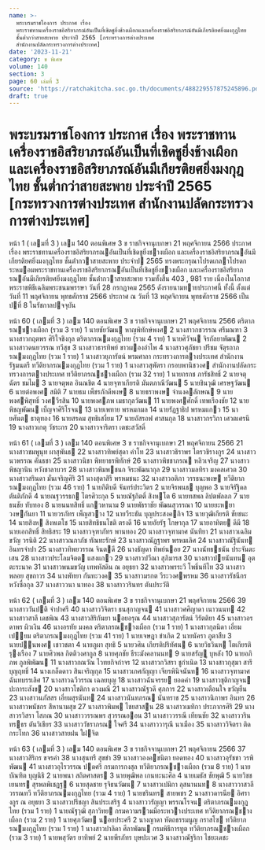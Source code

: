 ```yaml
---
name: >-
  พระบรมราชโองการ ประกาศ เรื่อง
  พระราชทานเครื่องราชอิสริยาภรณ์อันเป็นที่เชิดชูยิ่งช้างเผือกและเครื่องราชอิสริยาภรณ์อันมีเกียรติยศยิ่งมงกุฎไทย
  ชั้นต่ำกว่าสายสะพาย ประจำปี 2565 [กระทรวงการต่างประเทศ
  สำนักงานปลัดกระทรวงการต่างประเทศ]
date: '2023-11-21'
category: ข พิเศษ
volume: 140
section: 3
page: 60 เล่มที่ 3
source: 'https://ratchakitcha.soc.go.th/documents/488229557875245896.pdf'
draft: true
---
```


# พระบรมราชโองการ ประกาศ เรื่อง พระราชทานเครื่องราชอิสริยาภรณ์อันเป็นที่เชิดชูยิ่งช้างเผือกและเครื่องราชอิสริยาภรณ์อันมีเกียรติยศยิ่งมงกุฎไทย ชั้นต่ำกว่าสายสะพาย ประจำปี 2565 [กระทรวงการต่างประเทศ สำนักงานปลัดกระทรวงการต่างประเทศ]

หน้า 1 ( เลมที่ 3 ) เลม 140 ตอนพิเศษ 3 ข ราชกิจจานุเบกษา 21 พฤศจิกายน 2566 ประกาศ เรื่อง พระราชทานเครื่องราชอิสริยาภรณอันเป็นที่เชิดชูยิ่งชางเผือก และเครื่องราชอิสริยาภรณอันมีเกียรติยศยิ่งมงกุฎไทย ชั้นต่ํากวาสายสะพาย ประจําป 2565 ทรงพระกรุณาโปรดเกลาโปรดกระหมอมพระราชทานเครื่องราชอิสริยาภรณอันเป็นที่เชิดชูยิ่งชางเผือก และเครื่องราชอิสริยาภรณอันมีเกียรติยศยิ่งมงกุฎไทย ชั้นต่ํากวาสายสะพาย รวมทั้งสิ้น 403 , 981 ราย เนื่องในโอกาสพระราชพิธีเฉลิมพระชนมพรรษา วันที่ 28 กรกฎาคม 2565 ดังรายนามทายประกาศนี้ ทั้งนี้ ตั้งแต่วันที่ 11 พฤศจิกายน พุทธศักราช 2566 ประกาศ ณ วันที่ 13 พฤศจิกายน พุทธศักราช 2566 เป็นปที่ 8 ในรัชกาลปจจุบัน

หน้า 60 ( เลมที่ 3 ) เลม 140 ตอนพิเศษ 3 ข ราชกิจจานุเบกษา 21 พฤศจิกายน 2566 ตริตาภรณชางเผือก (รวม 3 ราย) 1 นายชัยวัฒน หาญพิทักษ์พงศ 2 นางสาวกชวรรณ ศรีมณฑา 3 นางสาวกฤตพร ศิริใจชิงกุล ตริตาภรณมงกุฎไทย (รวม 4 ราย) 1 นายศิวัจน จิรกัลยาพัฒน 2 นางสาวดนยวรรณ ทวีสุข 3 นางสาวธารทิพย์ ขาวผองอําไพ 4 นางสาวศุภัชยา ปรีชม จัตุรถาภรณมงกุฎไทย (รวม 1 ราย) 1 นางสาวยุภารัตน์ พรมศาลา กระทรวงการตางประเทศ สํานักงานรัฐมนตรี ทวีติยาภรณมงกุฎไทย (รวม 1 ราย) 1 นางสาวสุพัตรา กรอบพานิชวงศ สํานักงานปลัดกระทรวงการตางประเทศ ทวีติยาภรณชางเผือก (รวม 32 ราย) 1 นายกรกช ภารัชสิทธิ์ 2 นายจตุฉัตร ชมไม 3 นายจตุพล อินณชิต 4 นายจุฑาเกียรติ มันตภาณีวัฒน 5 นายชินวุฒิ เศรษฐวัฒน 6 นายต่อพงศ สมิติ 7 นายธม เพ็ชรภักดีพงษ 8 นายธราพงษ จํานงคลักษณ 9 นายพงศพิสุทธิ์ วงศวีรสิน 10 นายพงศภพ เมธากุลวัฒน 11 นายพงศศักดิ์ เทพเรืองชัย 12 นายพิชญพัฒน เบ็ญจาศิริโรจน 13 นายเพทาย พรหมกมล 14 นายรัฏฐาธิป พรหมแกว 15 นายศันต ธาตุทอง 16 นายสรคม สุทธิเสงี่ยม 17 นายอัสรอฟ ศาสนกุล 18 นางสาวกรวิกา เศวตเศรนี 19 นางสาวเกตุ วัชระกร 20 นางสาวจาริตรา เตชะสวัสดิ์

หน้า 61 ( เลมที่ 3 ) เลม 140 ตอนพิเศษ 3 ข ราชกิจจานุเบกษา 21 พฤศจิกายน 2566 21 นางสาวชมพูนุท ผาสุพันธ 22 นางสาวทิพย์สุดา คําโท 23 นางสาวธิราพร ไตรวชิรางกูร 24 นางสาวนวพรรณ คันธชา 25 นางสาวนิชา พิทยาธรพิทักษ์ 26 นางสาวพิชชาภรณ หลิวเจริญ 27 นางสาวพิชญานิน หวังชาลาบวร 28 นางสาวพิมพชนก จิระพัฒนากุล 29 นางสาวมลทิรา มงคลเศวต 30 นางสาวสรินดา มั่นเจริญศิริ 31 นางสุดาสิรี พรหมชนะ 32 นางสาวอติภา วรรธนะพงษ ทวีติยาภรณมงกุฎไทย (รวม 46 ราย) 1 นายกิติบดี จันทร์ประวิตร 2 นายจิรพนธ บุญพอ 3 นายจิรัฐิดล ตันติภักดี 4 นายณฐวรรธก ไตรศิวะกุล 5 นายณัฐกิตติ์ สิงหโต 6 นายทสพล ลิปตพัลลภ 7 นายธนชัย ทับทอง 8 นายนนทสิทธิ์ แกวหานาม 9 นายพัธราชัย พัฒนสุวรรณา 10 นายยะหยา วงษกันยา 11 นายวรภัทร เพ็ญสวาง 12 นายวีระธัน บุญประสงคกิจ 13 นายวุฒิเกียรติ ชัยชนะ 14 นายสิงห สิงหเตโช 15 นายสิทธิธนโชติ ตรงดี 16 นายอัยรัฐ โกษากุล 17 นายอาทิตย ดีมี 18 นายเอกสิทธิ์ สิทธิสระ 19 นางสาวจุฑาภัทร พานทอง 20 นางสาวจุฑามาศ นันทิยา 21 นางสาวเฉลิมขวัญ วรนิติ 22 นางสาวณภาภัช ทัณทะรักษ์ 23 นางสาวณัฏฐาพร พรหมเลิศ 24 นางสาวณัฐินันท อินทรจําปา 25 นางสาวทิพยวรรณ จินตดี 26 นางธัญดา ทิพย์นอย 27 นางนัทธชนัน ประจันตะเสน 28 นางสาวประโลมจิตต แสงแกว 29 นางสาวปวีณา สุภิมารส 30 นางสาวปยนันทน อุตตะระนาค 31 นางสาวพนมขวัญ เทพหัสดิน ณ อยุธยา 32 นางสาวพรระวี โพธิ์นทีไท 33 นางสาวพลอย สุขถาวร 34 นางพัทยา กันทะวงค 35 นางสาวมรกต วีระวงศพรหม 36 นางสาวรัชนีกร หวังซื่อกุล 37 นางสาววนา นาทอง 38 นางสาววรินทร ตันประวัติ

หน้า 62 ( เลมที่ 3 ) เลม 140 ตอนพิเศษ 3 ข ราชกิจจานุเบกษา 21 พฤศจิกายน 2566 39 นางสาววันปติ จําปาศรี 40 นางสาววิจิตรา ธนสุกาญจน 41 นางสาวศศิญาดา เนาวนนท 42 นางสาวสาลี เดชพิณ 43 นางสาวสิริกันยา นอยอรุณ 44 นางสาวสุภารัตน์ วิรัตติยา 45 นางสาวอรดาพร ผิวเงิน 46 นางอรทัย มงคล ตริตาภรณชางเผือก (รวม 1 ราย) 1 นางสาวกุลนิดา เอี่ยมเปยม ตริตาภรณมงกุฎไทย (รวม 41 ราย) 1 นายเจษฎา ขําเกิด 2 นายนัครา ภูตาสืบ 3 นายปนพงศ เชาวชตา 4 นายภูผา สุทธิ 5 นายวศิน เกียรติปริทัศน 6 นายวิธวินห โตเกียรติรุงเรือง 7 นายศิวพล กิตติวงศากูล 8 นายศุภชัย ธีระมังคลานนท 9 นายสรัญู บุหลัง 10 นายอภิภพ ภูลพิพัฒน 11 นางสาวกณวัณ ไวทยกิจกําจร 12 นางสาวกวิสรา ชูกําเนิด 13 นางสาวกุสุมา สารีบุญฤทธิ์ 14 นางเกล็ดดาว สินเจริญกุล 15 นางสาวเกศกัญญา เจียรพินิจนันท 16 นางสาวจุฑามาศ ฉันทบรรเลิศ 17 นางสาวฉวีวรรณ เฉลยบุญ 18 นางสาวฉันจรรย ยอดคํา 19 นางสาวชุติกาญจน ปะการะสังข 20 นางสาวโชติกา ดวงมณี 21 นางสาวณัฐวดี ศุภการ 22 นางสาวเตือนใจ ขวัญยืน 23 นางสาวนภัสสร เอี่ยมสุรนันท 24 นางสาวนันทภรณ นันทราช 25 นางสาวนิภาพร อินทร 26 นางสาวพนัชกร สีหานามสุข 27 นางสาวพิมพ ไชยสาสน 28 นางสาวเมทิกา ประภากรศิริ 29 นางสาวรวิสรา โสภณ 30 นางสาววรรณพร สุวรรณออน 31 นางสาววรรณี เทียนชัย 32 นางสาววรินทรธร ตันวิเชียร 33 นางสาววัชราภรณ ใจศรี 34 นางสาววารุณี นาเมือง 35 นางสาววิจิตรา ติดกระโทก 36 นางสาวสายฝน ใฝจิต

หน้า 63 ( เลมที่ 3 ) เลม 140 ตอนพิเศษ 3 ข ราชกิจจานุเบกษา 21 พฤศจิกายน 2566 37 นางสาวสิริกร ขจรคํา 38 นางสุนทรี สุขขํา 39 นางสาวองคชนิตา ยอดทอง 40 นางสาวอุรัชชา วรพิพัฒน 41 นางสาวอุไรวรรณ ปดศรี กรมการกงสุล ทวีติยาภรณชางเผือก (รวม 8 ราย) 1 นายบัณฑิต บุญนิธิ 2 นายพนา สถิตศาสตร 3 นายพุฒิพล เกนทะนะศิล 4 นายเมธัส ชัยพุฒิ 5 นายวิชชเยนทร สุรพลพิเชฏฐ 6 นายสุดชาย รุจิธนวัฒน 7 นางสาวเปมิกา ลุสนานนท 8 นางสาววาสวลี วรรณทวี ทวีติยาภรณมงกุฎไทย (รวม 4 ราย) 1 นายชรินทร สายพชร 2 นางสาวดารนีย อิศรางกูร ณ อยุธยา 3 นางสาวปรีชญา สินประเสริฐ 4 นางสาววรัญญา พรรณโรจน ตริตาภรณมงกุฎไทย (รวม 1 ราย) 1 นายณัฐวุฒิ สุภาวิทย กรมความรวมมือระหวางประเทศ ทวีติยาภรณชางเผือก (รวม 2 ราย) 1 นายศุภวัฒย นอยประศรี 2 นางญาดา หัตถธรรมนูญ กราสโซ ทวีติยาภรณมงกุฎไทย (รวม 1 ราย) 1 นางสาวปาลิดา ศีลาพัฒน กรมพิธีการทูต ทวีติยาภรณชางเผือก (รวม 3 ราย) 1 นายพสุวัตร ยาทิพย์ 2 นายพีรภัทร บุษปะเวศ 3 นางสาวณัฐริกา ไชยะเดชะ
